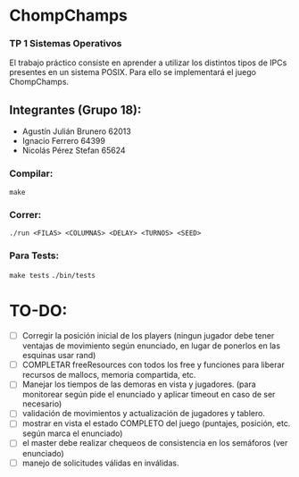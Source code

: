 # ChompChamps
### TP 1 Sistemas Operativos
El trabajo práctico consiste en aprender a utilizar los distintos tipos de IPCs presentes en un sistema POSIX. Para ello se implementará el juego ChompChamps.

## Integrantes (Grupo 18):
- Agustín Julián Brunero 62013
- Ignacio Ferrero 64399
- Nicolás Pérez Stefan 65624

### Compilar:
```make```

### Correr:
```./run <FILAS> <COLUMNAS> <DELAY> <TURNOS> <SEED>```

### Para Tests:
```make tests```
```./bin/tests```

# TO-DO:
- [ ] Corregir la posición inicial de los players (ningun jugador debe tener ventajas de movimiento según enunciado, en lugar de ponerlos en las esquinas usar rand)
- [ ] COMPLETAR freeResources con todos los free y funciones para liberar recursos de mallocs, memoria compartida, etc.
- [ ] Manejar los tiempos de las demoras en vista y jugadores. (para monitorear según pide el enunciado y aplicar timeout en caso de ser necesario)
- [ ] validación de movimientos y actualización de jugadores y tablero.
- [ ] mostrar en vista el estado COMPLETO del juego (puntajes, posición, etc. según marca el enunciado) 
- [ ] el master debe realizar chequeos de consistencia en los semáforos (ver enunciado)
- [ ] manejo de solicitudes válidas en inválidas.